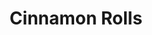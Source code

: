 ---
layout: recette
categories: [recettes]
hidden: true
lang: fr
pour: pour 4 rolls
title: Cinnamon Rolls
type: sucre
ingredients: 
  - nom: lait tiède 
    qte: 160
    unite: mL
  - nom: sucre
    qte: 50
    unite: gr
  - nom: beurre fondu
    qte: 40
    unite: gr
  - nom: levure sèche
    qte: 3
    unite: gr
  - nom: farine
    qte: 160
    unite: gr
  - nom: farine
    qte: 40
    unite: gr
  - nom: farine
    qte: 100
    unite: gr
  - nom: levure chimique
    qte: 1.5
    unite: gr
  - nom: sel
    qte: 1
    unite: gr
  - nom: vergeoise
    qte: 50
    unite: gr
  - nom: beurre pommade
    qte: 55
    unite: gr
  - nom: cannelle en poudre
    qte: 2
    unite: cuillères à café
etapes:
  - label: Activation de la levure
    details:
      - Faire fondre les 40 grammes de beurre au micro ondes
      - Mélanger le lait, le sucre et le beurre. Le tout ne doit pas être trop chaud sinon la levure ne pourra pas fonctionner.
      - Ajouter la levure sèche, mélanger, couvrir et laisser agir dans un endroit chaud 15 minutes. 
  - label: Pâte 1/2
    details:
      - Ajouter 160 grammes de farine et mélanger avec une cuillère en bois jusqu'à absorption.
      - Couvrir et laisser reposer dans un endroit chaud 1h30, cela devrait doubler de taille.
  - label: Garniture
    details: 
      - Mélanger la vergeoise avec le beurre pommade
      - Ajouter la canelle et mélanger
      - Mettre de côté
  - label: Pâte 2/2
    details: 
      - Ajouter les 40 grammes de farine, la levure chimique et le sel
      - Mélanger brièvement puis déposer sur le plan de travail
      - Pétrir pendant 10 minutes jusqu'à ce que la pâte soit bien lisse. Ajouter de la farine si la pâte colle trop.
      - Abaisser grossièrement la pâte avec les doigts de façon à obtenir un rectangle
      - Utiliser un rouleau à patisserie pour obtenir un rectangle d'un centimètre d'épaisseur
      - Bien faire les coins
  - label: Assemblage
    details: 
      - Étaler la garniture sur la pâte
      - Rouler la pâte, ne pas trop la serrer
      - Couper en rouleaux de taille égale
      - Beurrer un moule rectangle
      - Placer les cinnamon rolls dans le plat en les espaçant bien
      - Laisser reposer 45 minutes, cela devrait doubler de taille.
notes:
  - Ajouter un peu de farine pendant le pétrissage si la pâte colle trop (très peu à la fois !)
  - Après le pétrissage, la boule de pâte doit être bien lisse et si on appuie dessus, le trou doit se refermer.
  - Si la pâte est trop souple, la mettre au frais 15 minutes
  - Au roulage il ne faut pas trop serrer la pâte car elle a besoin d'espace pour pousser une nouvelle fois.
cuissonMinutes: 30
cuisson: 
  - Battre un oeuf et passer un coup de pinceau sur les rolls
  - Préchauffer le four à 180°C
  - Placer un verre d'eau dans le four
  - Cuire pendant 30 minutes 
  - Laisser refroidir 10 minutes avant de déguster
---